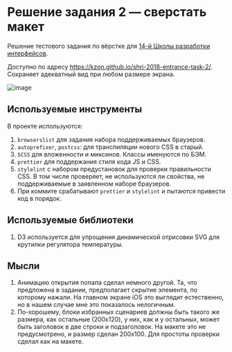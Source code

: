 # Решение задания 2 — сверстать макет

Решение тестового задания по вёрстке для [14-й Школы разработки интерфейсов](https://academy.yandex.ru/events/frontend/shri_msk-2018-2).

Доступно по адресу https://kzon.github.io/shri-2018-entrance-task-2/.
Сохраняет адекватный вид при любом размере экрана.

![image](https://user-images.githubusercontent.com/6276455/68571991-5c090080-0475-11ea-8288-9463cdc64041.png)

## Используемые инструменты

В проекте используются:

1. `browserslist` для задания набора поддерживаемых браузеров.
2. `autoprefixer`, `postcss`: для транспиляции нового CSS в старый.
3. `SCSS` для вложенности и миксинов. Классы именуются по БЭМ.
4. `prettier` для поддержания стиля кода JS и CSS.
5. `stylelint` с набором предустановок для проверки правильности CSS. В том числе проверяет, не используются ли свойства,
   не поддерживаемые в заявленном наборе браузеров.
6. При коммите срабатывают `prettier` и `stylelint` и пытаются привести код в порядок.

## Используемые библиотеки

1. D3 используется для упрощения динамической отрисовки SVG для крутилки регулятора температуры.

## Мысли

1. Анимацию открытия попапа сделал немного другой. Та, что предложена в задании, предполагает скрытие элемента, по которому
   нажали. На главном экране iOS это выглядит естественно, но в нашем случае мне это показалось нелогичным.
2. По-хорошему, блоки избранных сценариев должны быть такого же размера, как остальные (200x120), у них, как и у остальных,
   может быть заголовок в две строки и подзаголовок. На макете это не предусмотрено, и размер сделан 200x100. Для простоты
   проверки сделал как на макете.
